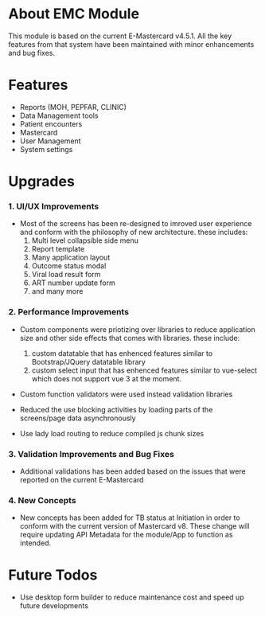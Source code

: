 # About EMC Module
This module is based on the current E-Mastercard v4.5.1. All the key features from that system have been maintained with minor enhancements and bug fixes.

# Features
- Reports (MOH, PEPFAR, CLINIC)
- Data Management tools
- Patient encounters
- Mastercard
- User Management
- System settings

# Upgrades
### 1. UI/UX Improvements
- Most of the screens has been re-designed to imroved user experience and conform with the philosophy of new architecture. these includes:
  1. Multi level collapsible side menu
  2. Report template
  3. Many application layout
  3. Outcome status modal
  4. Viral load result form
  5. ART number update form
  6. and many more

### 2. Performance Improvements
- Custom components were priotizing over libraries to reduce application size and other side effects that comes with libraries. these include:
  1. custom datatable that has enhenced features similar to Bootstrap/JQuery datatable library
  2. custom select input that has enhenced features similar to vue-select which does not support vue 3 at the moment.

- Custom function validators were used instead validation libraries
- Reduced the use blocking activities by loading parts of the screens/page data asynchronously
- Use lady load routing to reduce compiled js chunk sizes

### 3. Validation Improvements and Bug Fixes
- Additional validations has been added based on the issues that were reported on the current E-Mastercard

### 4. New Concepts
- New concepts has been added for TB status at Initiation in order to conform with the current version of Mastercard v8. These change will require updating API Metadata for the module/App to function as intended.

# Future Todos
- Use desktop form builder to reduce maintenance cost and speed up future developments
